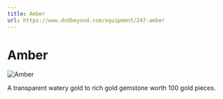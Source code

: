 ```yaml
---
title: Amber
url: https://www.dndbeyond.com/equipment/247-amber
---
```


# Amber

![Amber](amber.png)

A transparent watery gold to rich gold gemstone worth 100 gold pieces.